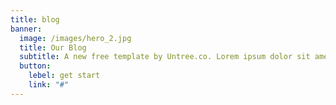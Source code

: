```yaml
---
title: blog
banner:
  image: /images/hero_2.jpg
  title: Our Blog
  subtitle: A new free template by Untree.co. Lorem ipsum dolor sit amet consectetur adipisicing elit. Dolorum,delectus. Fugiat consequatur hic amet officiis laboriosam inventore repellat esse est.
  button:
    lebel: get start
    link: "#"
---
```

